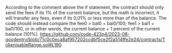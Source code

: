 According to the comment above the if statement, the contract should only send the fees if its 1% of the current balance, but the math is incorrect, it will transfer any fees, even if its 0,01% or less more than of the balance.
The code should instead compare the fee0 > bal0 + bal0/100; fee1 > bal1 + bal1/100, or in other words, the current balance + 1 percent of the current balance (101%).
https://github.com/code-423n4/2023-08-goodentry/blob/71c0c0eca8af957202ccdbf5ce2f2a514ffe2e24/contracts/TokenisableRange.sol#L190 